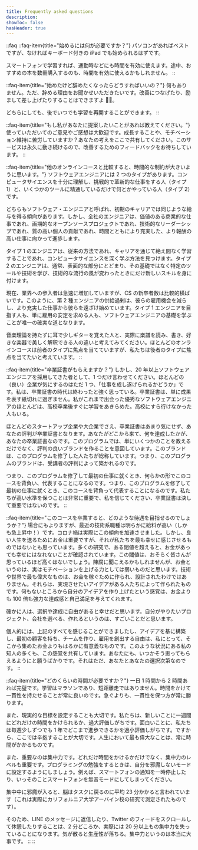 ```yaml
---
title: Frequently asked questions
description: 
showToc: false
hasHeader: true
---
```


::faq
::faq-item{title="始めるには何が必要ですか？"}
パソコンがあればベストですが、なければキーボード付きの iPad でも始められるはずです。

スマートフォンで学習すれば、通勤時などにも時間を有効に使えます。途中、おすすめの本を数冊購入するのも、時間を有効に使えるかもしれません。
::

::faq-item{title="始めたけど辞めたくなったらどうすればいいの？"}
何もありません。ただ、辞める理由をお聞かせいただきたいです。改善につなげたり、励まして差し上げたりすることはできますよ 🍵🙂。

どちらにしても、後でいつでも学習を再開することができます。
::

::faq-item{title="もし私があなたに提案したいことがあれば教えてください。"}
使っていただいてのご意見やご感想は大歓迎です。成長することや、モチベーション維持に苦労していますか？あなたの考えをここで共有してください。このサービスは永久に動き続けるので、改善するためのフィードバックをお待ちしています。
::

::faq-item{title="他のオンラインコースと比較すると、時間的な制約が大きいように思います。"}
ソフトウェアエンジニアには 2 つのタイプがあります。コンピュータサイエンスを十分に理解し、挑戦的で革新的な仕事をする人（タイプ 1）と、いくつかのツールに精通しているだけで何とかやっている人（タイプ 2）です。

どちらもソフトウェア・エンジニアと呼ばれ、初期のキャリアでは同じような給与を得る傾向があります。しかし、全社のエンジニアは、価値のある商業的な仕事であれ、画期的なオープンソースプロジェクトであれ、技術的なリーダーシップであれ、質の高い個人の貢献であれ、時間とともにより充実した、より報酬の高い仕事に向かって進歩します。

タイプ 1 のエンジニアは、従来の方法であれ、キャリアを通じて絶え間なく学習することであれ、コンピュータサイエンスを深く学ぶ方法を見つけます。タイプ 2 のエンジニアは、通常、表面的な部分にとどまり、その基礎ではなく特定のツールや技術を学び、技術的な流行の風が変わったときにだけ新しいスキルを身に付けます。

現在、業界への参入者は急速に増加していますが、CS の新卒者数は比較的横ばいです。このように、第 2 種エンジニアの供給過剰は、彼らの雇用機会を減らし、より充実した仕事から彼らを遠ざけ始めています。タイプ 1 エンジニアを目指す人も、単に雇用の安定を求める人も、ソフトウェアエンジニアの基礎を学ぶことが唯一の確実な道となります。

音楽理論を持たずに耳で少しギターを覚えた人と、実際に楽譜を読み、書き、好きな楽器で美しく解釈できる人の違いと考えてみてください。ほとんどのオンラインコースは前者のタイプに焦点を当てていますが、私たちは後者のタイプに焦点を当てたいと考えています。
::

::faq-item{title="卒業証書がもらえますか？"}
しかし、20 年以上ソフトウェアエンジニアを採用してきた者として、1 つだけ言わせてください。ほとんどの（良い）企業が気にするのはただ 1 つ、「仕事を成し遂げられるかどうか」です。私は、卒業証書の時代は終わったと強く思っている。卒業証書は、単に成果を表す紙切れに過ぎません。私がこれまで出会った優秀なソフトウェアエンジニアのほとんどは、高校卒業後すぐに学習をあきらめた。高校にすら行けなかった人もいる。

ほとんどのスタートアップ企業や大企業でさえ、卒業証書はあまり気にせず、あなたの評判が卒業証書となります。あなたがどこから来て、何を達成したかが、あなたの卒業証書なのです。このプログラムでは、単にいくつかのことを教えるだけでなく、評判の良いブランドを作ることを意図しています。このブランドは、このプログラムを修了した人たちが総称しています。つまり、このプログラムのブランドは、受講者の評判によって築かれるのです。

つまり、このプログラムを修了して最初の仕事に就くとき、何らかの形でこのコースを背負い、代表することになるのです。つまり、このプログラムを修了して最初の仕事に就くとき、このコースを背負って代表することになるのです。私たちが高い水準を保つことは非常に重要で、私を信じてください、卒業証書は決して重要ではないのです。
::

::faq-item{title="このコースを卒業すると、どのような待遇を目指せるのでしょうか？"}
場合にもよりますが、最近の技術系職種は明らかに給料が高い（しかも急上昇中！）です。コロナ禍は実際にこの傾向を加速させました。しかし、良い人生を送るためにお金は重要ですが、それが私たちを最も幸せに感じさせるものではないとも思っています。多くの研究で、ある閾値を超えると、お金があっても幸せにはなれないことが確認されています。この閾値は、おそらく皆さんが思っているほど高くはないでしょう。陳腐に聞こえるかもしれませんが、お金というのは、実はモチベーションを上げる力としては弱いものだと思います。技術や世界で最も偉大なものは、お金を稼ぐために作られ、設計されたわけではありません。それらは、実現させたいアイデアがある人たちによって作られたものです。何もないところから自分のアイデアを作り上げたという感覚は、お金よりも 100 倍も強力な達成感と自己満足を与えてくれます。

確かに人は、選択や達成に自由があると幸せだと思います。自分がやりたいプロジェクト、会社を選べる、作れるというのは、すごいことだと思います。

個人的には、上記のすべてを感じることができましたし、アイデアを基に構築し、最初の顧客を持ち、チームを作り、雇用を創出する自由は、私にとって、そこから集めたお金よりもはるかに有意義なものです。このような状況にある私の知人の多くも、この感覚を共有しています。あなたにも、いつかそう思ってもらえるようにと願うばかりです。それはただ、あなたとあなたの選択次第なのです。
::

::faq-item{title="どのくらいの時間が必要ですか？"}
一日 1 時間から 2 時間あれば完璧です。学習はマラソンであり、短距離走ではありません。時間をかけて一貫性を持たせることが常に良いのです。急ぐよりも、一貫性を保つ方が常に勝ります。

また、現実的な目標を設定することも大切です。私たちは、新しいことに一週間にどれだけの時間をかけられるか、過大評価しがちです。面白いことに、私たちは毎週少しずつでも 1 年でどこまで進歩できるかを過小評価しがちです。ですから、ここでは辛抱することが大切です。人生において最も偉大なことは、常に時間がかかるものです。

また、重要なのは集中力です。どれだけ時間をかけるかだけでなく、集中力のレベルも重要です。プログラミングの勉強をするときは、自分を邪魔しないモードに設定するようにしましょう。例えば、スマートフォンの通知を一時停止したり、いっそのことスマートフォンを無音モードにしてしまってください。

集中中に邪魔が入ると、脳はタスクに戻るのに平均 23 分かかると言われています（これは実際にカリフォルニア大学アーバイン校の研究で測定されたものです）。

そのため、LINE のメッセージに返信したり、Twitter のフィードをスクロールして休憩したりすることは、2 分どころか、実際には 20 分以上もの集中力を失っていることになります。気が散ると生産性が落ちる。集中力というのは本当に大事です。
::
::